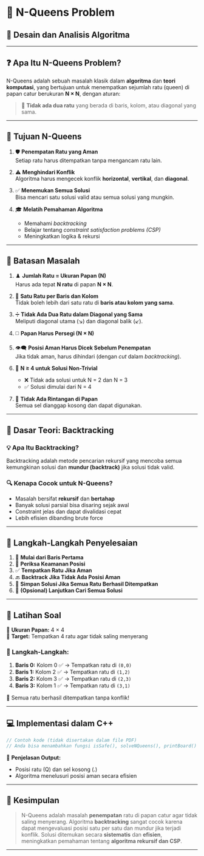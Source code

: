 # 👑 N-Queens Problem
## 🧠 Desain dan Analisis Algoritma

---

## ❓ Apa Itu N-Queens Problem?

N-Queens adalah sebuah masalah klasik dalam **algoritma** dan **teori komputasi**, yang bertujuan untuk menempatkan sejumlah ratu (queen) di papan catur berukuran **N × N**, dengan aturan:

> 🔸 **Tidak ada dua ratu** yang berada di baris, kolom, atau diagonal yang sama.

---

## 🎯 Tujuan N-Queens

1. 🛡️ **Penempatan Ratu yang Aman**  
   Setiap ratu harus ditempatkan tanpa mengancam ratu lain.

2. ⚠️ **Menghindari Konflik**  
   Algoritma harus mengecek konflik **horizontal**, **vertikal**, dan **diagonal**.

3. ✅ **Menemukan Semua Solusi**  
   Bisa mencari satu solusi valid atau semua solusi yang mungkin.

4. 🎓 **Melatih Pemahaman Algoritma**  
   - Memahami *backtracking*  
   - Belajar tentang *constraint satisfaction problems (CSP)*  
   - Meningkatkan logika & rekursi

---

## 📌 Batasan Masalah

1. ♟️ **Jumlah Ratu = Ukuran Papan (N)**  
   Harus ada tepat **N ratu** di papan **N × N**.

2. 📏 **Satu Ratu per Baris dan Kolom**  
   Tidak boleh lebih dari satu ratu di **baris atau kolom yang sama**.

3. ➗ **Tidak Ada Dua Ratu dalam Diagonal yang Sama**  
   Meliputi diagonal utama (↘) dan diagonal balik (↙).

4. ◻️ **Papan Harus Persegi (N × N)**

5. 👁️‍🗨️ **Posisi Aman Harus Dicek Sebelum Penempatan**  
   Jika tidak aman, harus dihindari (dengan *cut* dalam *backtracking*).

6. 🔢 **N ≥ 4 untuk Solusi Non-Trivial**  
   - ❌ Tidak ada solusi untuk N = 2 dan N = 3  
   - ✅ Solusi dimulai dari N = 4

7. 🚫 **Tidak Ada Rintangan di Papan**  
   Semua sel dianggap kosong dan dapat digunakan.

---

## 🧩 Dasar Teori: Backtracking

### 💡 Apa Itu Backtracking?

Backtracking adalah metode pencarian rekursif yang mencoba semua kemungkinan solusi dan **mundur (backtrack)** jika solusi tidak valid.

### 🔍 Kenapa Cocok untuk N-Queens?

- Masalah bersifat **rekursif** dan **bertahap**  
- Banyak solusi parsial bisa disaring sejak awal  
- Constraint jelas dan dapat divalidasi cepat  
- Lebih efisien dibanding brute force

---

## 🧭 Langkah-Langkah Penyelesaian

1. 🔢 **Mulai dari Baris Pertama**
2. 🧠 **Periksa Keamanan Posisi**
3. ✅ **Tempatkan Ratu Jika Aman**
4. 🔙 **Backtrack Jika Tidak Ada Posisi Aman**
5. 🧾 **Simpan Solusi Jika Semua Ratu Berhasil Ditempatkan**
6. 🔁 **(Opsional) Lanjutkan Cari Semua Solusi**

---

## 🧪 Latihan Soal

🧮 **Ukuran Papan:** 4 × 4  
🎯 **Target:** Tempatkan 4 ratu agar tidak saling menyerang

### 📍 Langkah-Langkah:

1. **Baris 0:** Kolom 0 ✅ → Tempatkan ratu di `(0,0)`
2. **Baris 1:** Kolom 2 ✅ → Tempatkan ratu di `(1,2)`
3. **Baris 2:** Kolom 3 ✅ → Tempatkan ratu di `(2,3)`
4. **Baris 3:** Kolom 1 ✅ → Tempatkan ratu di `(3,1)`

🎉 Semua ratu berhasil ditempatkan tanpa konflik!

---

## 💻 Implementasi dalam C++

```cpp
// Contoh kode (tidak disertakan dalam file PDF)
// Anda bisa menambahkan fungsi isSafe(), solveNQueens(), printBoard() sesuai struktur backtracking
````

🧾 **Penjelasan Output:**

* Posisi ratu (Q) dan sel kosong (.)
* Algoritma menelusuri posisi aman secara efisien

---

## 🧠 Kesimpulan

> N-Queens adalah masalah **penempatan** ratu di papan catur agar tidak saling menyerang.
> Algoritma **backtracking** sangat cocok karena dapat mengevaluasi posisi satu per satu dan mundur jika terjadi konflik.
> Solusi ditemukan secara **sistematis** dan **efisien**, meningkatkan pemahaman tentang **algoritma rekursif dan CSP**.

---